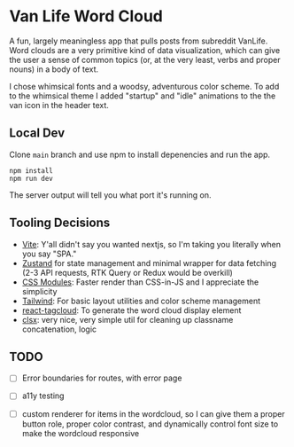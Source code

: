 # Van Life Word Cloud

A fun, largely meaningless app that pulls posts from subreddit VanLife. Word clouds are a very primitive kind of data visualization, which can give the user a sense of common topics (or, at the very least, verbs and proper nouns) in a body of text.

I chose whimsical fonts and a woodsy, adventurous color scheme. To add to the whimsical theme I added "startup" and "idle" animations to the the van icon in the header text.

## Local Dev

Clone `main` branch and use npm to install depenencies and run the app.

```
npm install
npm run dev
```
The server output will tell you what port it's running on.

## Tooling Decisions

- [Vite](https://vite.dev/): Y'all didn't say you wanted nextjs, so I'm taking you literally when you say "SPA."
- [Zustand](https://zustand.docs.pmnd.rs/getting-started/introduction) for state management and minimal wrapper for data fetching (2-3 API requests, RTK Query or Redux would be overkill)
- [CSS Modules](https://github.com/css-modules/css-modules): Faster render than CSS-in-JS and I appreciate the simplicity
- [Tailwind](https://tailwindcss.com/): For basic layout utilities and color scheme management
- [react-tagcloud](https://github.com/madox2/react-tagcloud): To generate the word cloud display element
- [clsx](https://github.com/lukeed/clsx): very nice, very simple util for cleaning up classname concatenation, logic

## TODO

- [ ] Error boundaries for routes, with error page
- [ ] a11y testing
- [ ] custom renderer for items in the wordcloud, so I can give them a proper button role, proper color contrast, and dynamically control font size to make the wordcloud responsive

